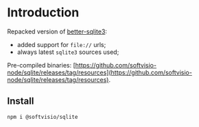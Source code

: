 # Introduction

Repacked version of [better-sqlite3](https://github.com/JoshuaWise/better-sqlite3):

-   added support for `file://` urls;
-   always latest `sqlite3` sources used;

Pre-compiled binaries: [https://github.com/softvisio-node/sqlite/releases/tag/resources](https://github.com/softvisio-node/sqlite/releases/tag/resources).

## Install

```shell
npm i @softvisio/sqlite
```
